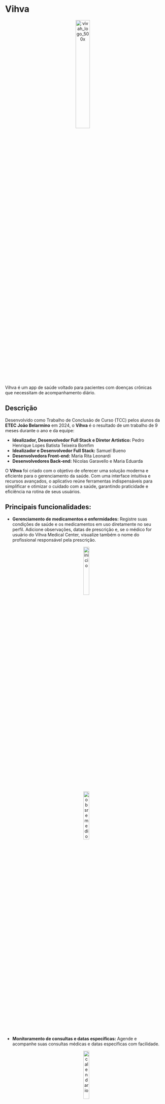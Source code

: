 # Vihva
<p align="center">
<img src="https://github.com/user-attachments/assets/707a4646-85b6-4cd2-9668-7efe08791829" alt="vivah_logo_500x" width="30%" align="center">
 </p>
Vihva é um app de saúde voltado para pacientes com doenças crônicas que necessitam de acompanhamento diário.

## Descrição

Desenvolvido como Trabalho de Conclusão de Curso (TCC) pelos alunos da **ETEC João Belarmino** em 2024, o **Vihva** é o resultado de um trabalho de 9 meses durante o ano e da equipe:

- **Idealizador, Desenvolvedor Full Stack e Diretor Artístico:** Pedro Henrique Lopes Batista Teixeira Bomfim  
- **Idealizador e Desenvolvedor Full Stack:** Samuel Bueno  
- **Desenvolvedora Front-end:** Maria Rita Leonardi  
- **Desenvolvedores Back-end:** Nicolas Garavello e Maria Eduarda  

O **Vihva** foi criado com o objetivo de oferecer uma solução moderna e eficiente para o gerenciamento da saúde. Com uma interface intuitiva e recursos avançados, o aplicativo reúne ferramentas indispensáveis para simplificar e otimizar o cuidado com a saúde, garantindo praticidade e eficiência na rotina de seus usuários.

## Principais funcionalidades:
- **Gerenciamento de medicamentos e enfermidades:** Registre suas condições de saúde e os medicamentos em uso diretamente no seu perfil. Adicione observações, datas de prescrição e, se o médico for usuário do Vihva Medical Center, visualize também o nome do profissional responsável pela prescrição.
  <p align="center">
    <img src="https://github.com/user-attachments/assets/2ef27ac0-40b5-4f86-b9ff-62baf5a1e457" alt="inicio" width="20%">
  </p>
  <p align="center">
    <img src="https://github.com/user-attachments/assets/23408467-11ca-4f63-a001-c948a5b9af80" alt="obsremedio" width="20%">
  </p>

- **Monitoramento de consultas e datas específicas:** Agende e acompanhe suas consultas médicas e datas específicas com facilidade.
  <p align="center">
    <img src="https://github.com/user-attachments/assets/2708387b-05ce-44dc-bd88-17d265a1097e" alt="calendario" width="20%">
  </p>

- **Acompanhamento com profissionais de saúde:** Conexão direta com médicos para orientações e lembretes personalizados por meio do Vihva Medical Center.
  <p align="center">
    <img src="https://github.com/user-attachments/assets/f950f4e1-b166-4531-9727-9380b4ef453c" alt="medico" width="20%">
  </p>

- **Alarmes Personalizáveis:** Agende vários alarmes com opções avançadas de configuração para garantir que você nunca esqueça de tomar suas medicações no horário certo.
  <p align="center">
    <img src="https://github.com/user-attachments/assets/3321585d-495c-4eae-867a-dba8cf4b7673" alt="Alarme" width="20%">
  </p>
  <p align="center">
    <img src="https://github.com/user-attachments/assets/f1baca4a-623a-4c32-9dd6-f5048f18653f" alt="detalhes do alarme" width="20%">
  </p>

- **Botão de SOS:** Em caso de emergência, configure o botão de SOS para enviar automaticamente uma mensagem ao número de sua preferência. O recurso também pode ser ativado por um sensor de detecção de quedas, garantindo assistência rápida e eficiente.
  <p align="center">
    <img src="https://github.com/user-attachments/assets/83e1cd32-5c81-493a-954d-d1e73d6141cd" alt="sos" width="20%">
  </p>

- **Perfil Completo:** Um perfil detalhado, contendo diversas informações essenciais para facilitar o atendimento e as consultas com seus médicos.
  <p align="center">
    <img src="https://github.com/user-attachments/assets/e7c3b366-d825-46f1-8755-d54eb769c4ad" alt="perfil" width="20%">
  </p>

  Muitas outras funcionalidades estão disponíveis na versão 1.0 lançada na release, teste agora!

## Contribuições
Agradecemos imensamente o interesse em contribuir com o Vihva. Ficaremos honrados em receber suas ideias e sugestões para aprimorar ainda mais o nosso aplicativo.

## Licença

[MIT](https://choosealicense.com/licenses/mit/)
